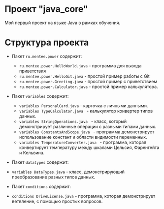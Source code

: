 # Проект "java_core"

Мой первый проект на языке Java в рамках обучения.


#
# Структура проекта

- Пакет `ru.mentee.power` содержит:
    - `ru.mentee.power.HelloWorld.java` - программа для вывода приветствия
    - `ru.mentee.power.HelloGit.java` - простой пример работы с Git
    - `ru.mentee.power.Greeting.java` - простой пример с приветствием
    - `ru.mentee.power.Calculator.java` - простой пример калькулятора.
  
- Пакет `variables` содержит:
  - `variables PersonalCard.java` - карточка с личными данными.
  - `variables TypeCalculator.java ` - калькулятор конвертер типов данных.
  - `variables StringOperations.java ` - класс, который демонстрирует различные операции с разными типами данных.
  - `variables ConstantsAndScope.java ` - программа демонстрирует использование констант и области видимости переменных.
  - `variables TemperatureConverter.java ` - программа, которая конвертирует температуру между шкалами Цельсия, Фаренгейта и Кельвина.

 - Пакет `datatypes` содержит:
 - `variables DataTypes.java` - класс, демонстрирующий преобразование разных типов данных.

- Пакет `conditions` содержит:
- `conditions DriveLicense.java` - программа, которая демонстрирует ветвление, с помощью простых вопросов.

  
